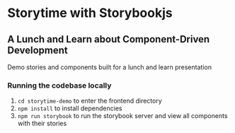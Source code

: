 # Storytime with Storybookjs

## A Lunch and Learn about Component-Driven Development

Demo stories and components built for a lunch and learn presentation

### Running the codebase locally

1) `cd storytime-demo` to enter the frontend directory
2) `npm install` to install dependencies
3) `npm run storybook` to run the storybook server and view all components with their stories

